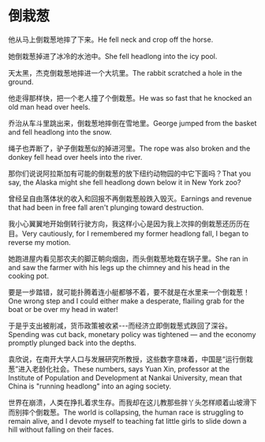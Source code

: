 # 倒栽葱

<p><span class="chinese">他从马上倒栽葱地摔了下来。</span><span class="english">He fell neck and crop off the horse.</span></p>

<p><span class="chinese">她倒栽葱掉进了冰冷的水池中。</span><span class="english">She fell headlong into the icy pool.</span></p>

<p><span class="chinese">天太黑，杰克倒栽葱地摔进一个大坑里。</span><span class="english">The rabbit scratched a hole in the ground.</span></p>

<p><span class="chinese">他走得那样快，把一个老人撞了个倒栽葱。</span><span class="english">He was so fast that he knocked an old man head over heels.</span></p>

<p><span class="chinese">乔治从车斗里跳出来，倒栽葱地摔倒在雪地里。</span><span class="english">George jumped from the basket and fell headlong into the snow.</span></p>

<p><span class="chinese">绳子也弄断了，驴子倒栽葱似的掉进河里。</span><span class="english">The rope was also broken and the donkey fell head over heels into the river.</span></p>

<p><span class="chinese">那你们说说阿拉斯加有可能的倒栽葱的放下纽约动物园的中它下面吗？</span><span class="english">That you say, the Alaska might she fell headlong down below it in New York zoo?</span></p>

<p><span class="chinese">曾经呈自由落体状的收入和回报不再倒栽葱般跌入毁灭。</span><span class="english">Earnings and revenue that had been in free fall aren't plunging toward destruction.</span></p>

<p><span class="chinese">我小心翼翼地开始倒转行驶方向，我这样小心是因为我上次摔的倒栽葱还历历在目。</span><span class="english">Very cautiously, for I remembered my former headlong fall, I began to reverse my motion.</span></p>

<p><span class="chinese">她跑进屋内看见那农夫的脚正朝向烟囱，而头倒栽葱地栽在锅子里。</span><span class="english">She ran in and saw the farmer with his legs up the chimney and his head in the cooking pot.</span></p>

<p><span class="chinese">要是一步踏错，就可能扑腾着连小艇都够不着，要不就是在水里来一个倒栽葱！</span><span class="english">One wrong step and I could either make a desperate, flailing grab for the boat or be over my head in water!</span></p>

<p><span class="chinese">于是乎支出被削减，货币政策被收紧---而经济立即倒栽葱式跌回了深谷。</span><span class="english">Spending was cut back, monetary policy was tightened — and the economy promptly plunged back into the depths.</span></p>

<p><span class="chinese">袁欣说，在南开大学人口与发展研究所教授，这些数字意味着，中国是“运行倒栽葱”进入老龄化社会。</span><span class="english">These numbers, says Yuan Xin, professor at the Institute of Population and Development at Nankai University, mean that China is "running headlong" into an aging society.</span></p>

<p><span class="chinese">世界在崩溃，人类在挣扎着求生存。而我却在这儿教那些胖丫头怎样顺着山坡滑下而别摔个倒栽葱。</span><span class="english">The world is collapsing, the human race is struggling to remain alive, and I devote myself to teaching fat little girls to slide down a hill without falling on their faces.</span></p>


